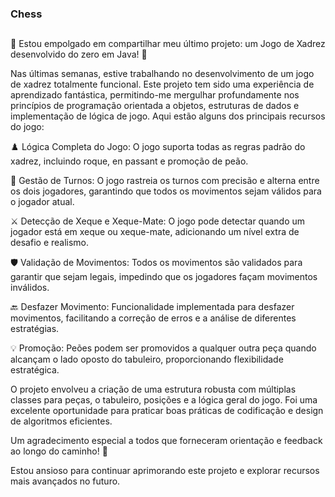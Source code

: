 ### Chess

##

🎉 Estou empolgado em compartilhar meu último projeto: um Jogo de Xadrez desenvolvido do zero em Java! 🎉

Nas últimas semanas, estive trabalhando no desenvolvimento de um jogo de xadrez totalmente funcional. Este projeto tem sido uma experiência de aprendizado fantástica, permitindo-me mergulhar profundamente nos princípios de programação orientada a objetos, estruturas de dados e implementação de lógica de jogo. Aqui estão alguns dos principais recursos do jogo:

♟️ Lógica Completa do Jogo: O jogo suporta todas as regras padrão do xadrez, incluindo roque, en passant e promoção de peão.

🔄 Gestão de Turnos: O jogo rastreia os turnos com precisão e alterna entre os dois jogadores, garantindo que todos os movimentos sejam válidos para o jogador atual.

⚔️ Detecção de Xeque e Xeque-Mate: O jogo pode detectar quando um jogador está em xeque ou xeque-mate, adicionando um nível extra de desafio e realismo.

🛡️ Validação de Movimentos: Todos os movimentos são validados para garantir que sejam legais, impedindo que os jogadores façam movimentos inválidos.

🔙 Desfazer Movimento: Funcionalidade implementada para desfazer movimentos, facilitando a correção de erros e a análise de diferentes estratégias.

💡 Promoção: Peões podem ser promovidos a qualquer outra peça quando alcançam o lado oposto do tabuleiro, proporcionando flexibilidade estratégica.

O projeto envolveu a criação de uma estrutura robusta com múltiplas classes para peças, o tabuleiro, posições e a lógica geral do jogo. Foi uma excelente oportunidade para praticar boas práticas de codificação e design de algoritmos eficientes.

Um agradecimento especial a todos que forneceram orientação e feedback ao longo do caminho! 🙌

Estou ansioso para continuar aprimorando este projeto e explorar recursos mais avançados no futuro.
